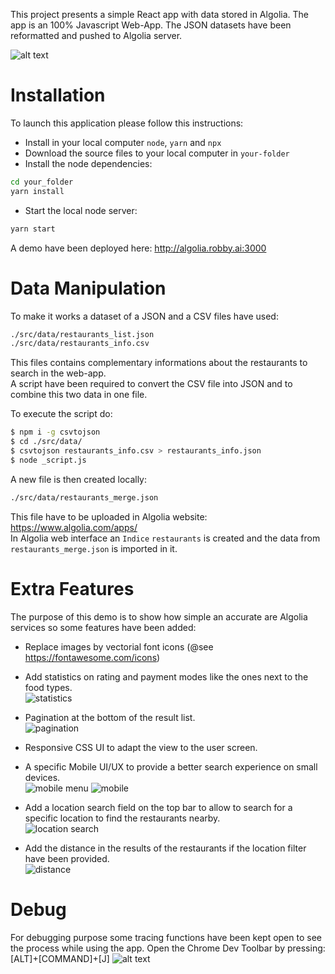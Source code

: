 This project presents a simple React app with data stored in Algolia.
The app is an 100% Javascript Web-App.
The JSON datasets have been reformatted and pushed to Algolia server.

![alt text](https://raw.githubusercontent.com/BricePissard/React-Algolia/master/public/preview.png)

# Installation
To launch this application please follow this instructions:
- Install in your local computer ``node``, ``yarn`` and ``npx``
- Download the source files to your local computer in ``your-folder``
- Install the node dependencies:
```sh
cd your_folder
yarn install
```
- Start the local node server:
```sh
yarn start
```

A demo have been deployed here:
http://algolia.robby.ai:3000



# Data Manipulation
To make it works a dataset of a JSON and a CSV files have used:
```sh
./src/data/restaurants_list.json
./src/data/restaurants_info.csv
```
This files contains complementary informations about the restaurants to search in the web-app.<br/>
A script have been required to convert the CSV file into JSON and to combine this two data in one file.

To execute the script do:
```sh
$ npm i -g csvtojson
$ cd ./src/data/
$ csvtojson restaurants_info.csv > restaurants_info.json
$ node _script.js
```

A new file is then created locally:
```sh
./src/data/restaurants_merge.json
```
This file have to be uploaded in Algolia website: <br/>
https://www.algolia.com/apps/
<br/>
In Algolia web interface an ``Indice`` ``restaurants`` is created and the data from ``restaurants_merge.json`` is imported in it.

# Extra Features
The purpose of this demo is to show how simple an accurate are Algolia services so some features have been added:
- Replace images by vectorial font icons (@see https://fontawesome.com/icons)
- Add statistics on rating and payment modes like the ones next to the food types.<br/>
![statistics](https://raw.githubusercontent.com/BricePissard/React-Algolia/master/public/statistics.png)

- Pagination at the bottom of the result list.<br/>
![pagination](https://raw.githubusercontent.com/BricePissard/React-Algolia/master/public/pagination.png)

- Responsive CSS UI to adapt the view to the user screen.
- A specific Mobile UI/UX to provide a better search experience on small devices.<br/>
![mobile menu](https://raw.githubusercontent.com/BricePissard/React-Algolia/master/public/preview_mobile_menu.png)
![mobile](https://raw.githubusercontent.com/BricePissard/React-Algolia/master/public/preview_mobile.png)

- Add a location search field on the top bar to allow to search for a specific location to find the restaurants nearby.<br/>
![location search ](https://raw.githubusercontent.com/BricePissard/React-Algolia/master/public/location_search.png)

- Add the distance in the results of the restaurants if the location filter have been provided.<br/>
![distance](https://raw.githubusercontent.com/BricePissard/React-Algolia/master/public/distance.png)


# Debug
For debugging purpose some tracing functions have been kept open to see the process while using the app.
Open the Chrome Dev Toolbar by pressing: [ALT]+[COMMAND]+[J]
![alt text](https://raw.githubusercontent.com/BricePissard/React-Algolia/master/public/debug.png)
